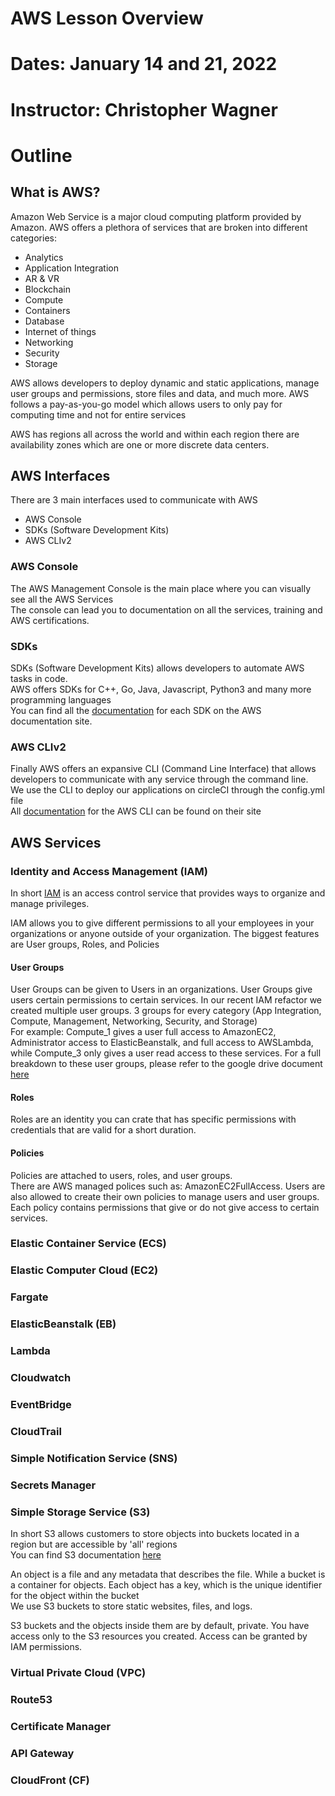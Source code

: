 # AWS Lesson Overview
# Dates: January 14 and 21, 2022
# Instructor: Christopher Wagner

# Outline
## What is AWS?
Amazon Web Service is a major cloud computing platform provided by Amazon. 
AWS offers a plethora of services that are broken into different categories:
* Analytics
* Application Integration
* AR & VR
* Blockchain
* Compute
* Containers
* Database
* Internet of things
* Networking
* Security
* Storage

AWS allows developers to deploy dynamic and static applications, manage user groups and permissions, store files and data, and much more. 
AWS follows a pay-as-you-go model which allows users to only pay for computing time and not for entire services

AWS has regions all across the world and within each region there are availability zones which are one or more discrete data centers.

## AWS Interfaces

There are 3 main interfaces used to communicate with AWS

* AWS Console
* SDKs (Software Development Kits)
* AWS CLIv2

### AWS Console

The AWS Management Console is the main place where you can visually see all the AWS Services <br>
The console can lead you to documentation on all the services, training and AWS certifications.


### SDKs

SDKs (Software Development Kits) allows developers to automate AWS tasks in code. <br>
AWS offers SDKs for C++, Go, Java, Javascript, Python3 and many more programming languages <br>
You can find all the [documentation](https://docs.aws.amazon.com/index.html#sdks) for each SDK on the AWS documentation site.

### AWS CLIv2

Finally AWS offers an expansive CLI (Command Line Interface) that allows developers to communicate with any service through the command line. <br>
We use the CLI to deploy our applications on circleCI through the config.yml file <br>
All [documentation](https://docs.aws.amazon.com/cli/?id=docs_gateway) for the AWS CLI can be found on their site

## AWS Services

### Identity and Access Management (IAM)

In short [IAM](https://docs.aws.amazon.com/IAM/latest/UserGuide/introduction.html) is an access control service that provides ways to organize and manage privileges. <br>

IAM allows you to give different permissions to all your employees in your organizations or anyone outside of your organization. 
The biggest features are User groups, Roles, and Policies

#### User Groups

User Groups can be given to Users in an organizations. User Groups give users certain permissions to certain services. In our recent IAM refactor we created multiple user groups. 3 groups for every category (App Integration, Compute, Management, Networking, Security, and Storage) <br>
For example: Compute_1 gives a user full access to AmazonEC2, Administrator access to ElasticBeanstalk, and full access to AWSLambda, while Compute_3 only gives a user read access to these services. For a full breakdown to these user groups, please refer to the google drive document [here](https://docs.google.com/spreadsheets/d/1HKrcq5dDfvAB6Mqk9Ipa6GlcegCP4dWbXRYpjqgsbK8/edit?usp=sharing)

#### Roles

Roles are an identity you can crate that has specific permissions with credentials that are valid for a short duration.

#### Policies

Policies are attached to users, roles, and user groups. <br>
There are AWS managed polices such as: AmazonEC2FullAccess. Users are also allowed to create their own policies to manage users and user groups. <br>
Each policy contains permissions that give or do not give access to certain services.

### Elastic Container Service (ECS)

### Elastic Computer Cloud (EC2)

### Fargate 

### ElasticBeanstalk (EB)

### Lambda

### Cloudwatch

### EventBridge

### CloudTrail

### Simple Notification Service (SNS)

### Secrets Manager

### Simple Storage Service (S3)

In short S3 allows customers to store objects into buckets located in a region but are accessible by 'all' regions <br>
You can find S3 documentation [here](https://docs.aws.amazon.com/s3/?id=docs_gateway)

An object is a file and any metadata that describes the file. While a bucket is a container for objects. Each object has a key, which is the unique identifier for the object within the bucket <br>
We use S3 buckets to store static websites, files, and logs.

S3 buckets and the objects inside them are by default, private. You have access only to the S3 resources you created. Access can be granted by IAM permissions.

### Virtual Private Cloud (VPC)

### Route53

### Certificate Manager

### API Gateway

### CloudFront (CF)




